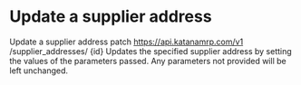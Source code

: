 # Update a supplier address

Update a supplier address patch https://api.katanamrp.com/v1 /supplier_addresses/ {id}
Updates the specified supplier address by setting the values of the parameters passed.
Any parameters not provided will be left unchanged.
